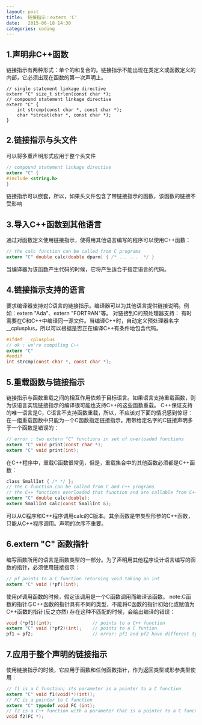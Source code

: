 ```yaml
---
layout: post
title:  链接指示：extern 'C'
date:   2015-06-18 14:30
categories: coding
---
```


## 1.声明非C++函数

链接指示有两种形式：单个的和复合的。链接指示不能出现在类定义或函数定义的内部，它必须出现在函数的第一次声明上。

	// single statement linkage directive
	extern "C" size_t strlen(const char *);
	// compound statement linkage directive
	extern "C" {
    	int strcmp(const char *, const char *);
    	char *strcat(char *, const char *);
	}

## 2.链接指示与头文件

可以将多重声明形式应用于整个头文件

```c
// compound statement linkage directive
extern "C" {
#include <string.h>
}
```

链接指示可以嵌套，所以，如果头文件包含了带链接指示的函数，该函数的链接不受影响

## 3.导入C++函数到其他语言

通过对函数定义使用链接指示，使得用其他语言编写的程序可以使用C++函数：

```c
// the calc function can be called from C programs
extern "C" double calc(double dparm) { /* ... ...  */ }
```

当编译器为该函数产生代码的时候，它将产生适合于指定语言的代码。

## 4.链接指示支持的语言

要求编译器支持对C语言的链接指示。编译器可以为其他语言提供链接说明。例如：extern "Ada"、extern "FORTRAN"等。
对链接到C的预处理器支持：
有时需要在C和C++中编译同一源文件。当编译C++时，自动定义预处理器名字__cplusplus，所以可以根据是否正在编译C++有条件地包含代码。

```c
#ifdef __cplusplus
// ok : we're compiling C++
extern "C"
#endif
int strcmp(const char *, const char *);
```

## 5.重载函数与链接指示

链接指示与函数重载之间的相互作用依赖于目标语言。如果语言支持重载函数，则为该语言实现链接指示的编译很可能也支持C++的这些函数重载。
C++保证支持的唯一语言是C，C语言不支持函数重载，所以，不应该对下面的情况感到惊讶：在一组重载函数中只能为一个C函数指定链接指示。用带给定名字的C链接声明多于一个函数是错误的：

```c
// error : two extern "C" functions in set of overloaded functions
extern "C" void print(const char *);
extern "C" void print(int);
```

在C++程序中，重载C函数很常见，但是，重载集合中的其他函数必须都是C++函数：

```c
class SmallInt { /* */ };
// the C function can be called from C and C++ programs
// the C++ functions overloaded that function and are callable from C++
extern "C" double calc(double);
extern SmallInt calc(const SmallInt &);
```

可以从C程序和C++程序调用calc的C版本。其余函数是带类型形参的C++函数，只能从C++程序调用。声明的次序不重要。

## 6.extern "C" 函数指针
编写函数所用的语言是函数类型的一部分。为了声明用其他程序设计语言编写的函数的指针，必须使用链接指示：

```c
// pf points to a C function returning void taking an int
extern "C" void (*pf)(int);
```

使用pf调用函数的时候，假定该调用是一个C函数调用而编译该函数。
note:C函数的指针与C++函数的指针具有不同的类型，不能将C函数的指针初始化或赋值为C++函数的指针(反之亦然)
存在这种不匹配的时候，会给出编译的错误：

```c
void (*pf1)(int);               // points to a C++ function
extern "C" void (*pf2)(int);    // points to a C funtion
pf1 = pf2;                  	// error: pf1 and pf2 have different types
```

## 7.应用于整个声明的链接指示
使用链接指示的时候，它应用于函数和任何函数指针，作为返回类型或形参类型使用：

```c
// f1 is a C function; its parameter is a pointer to a C function
extern "C" void f1(void(*)(int));
// FC is a pointer to C function
extern "C" typedef void FC (int);
// f2 is a C++ function with a parameter that is a pointer to a C function
void f2(FC *);
```